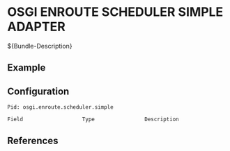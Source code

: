 # OSGI ENROUTE SCHEDULER SIMPLE ADAPTER

${Bundle-Description}

## Example

## Configuration

	Pid: osgi.enroute.scheduler.simple
	
	Field					Type				Description
		
	
## References

